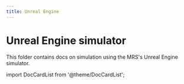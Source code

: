 ```yaml
---
title: Unreal Engine
---
```


# Unreal Engine simulator

This folder contains docs on simulation using the MRS's Unreal Engine simulator.

import DocCardList from '@theme/DocCardList';

<DocCardList />
